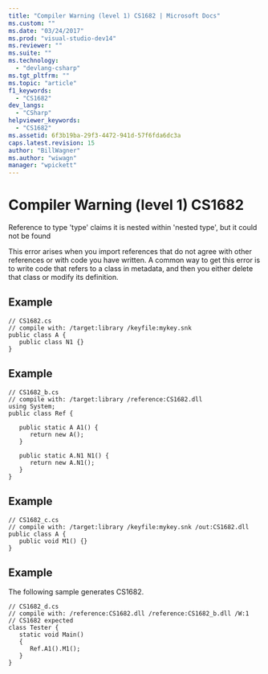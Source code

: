 ```yaml
---
title: "Compiler Warning (level 1) CS1682 | Microsoft Docs"
ms.custom: ""
ms.date: "03/24/2017"
ms.prod: "visual-studio-dev14"
ms.reviewer: ""
ms.suite: ""
ms.technology: 
  - "devlang-csharp"
ms.tgt_pltfrm: ""
ms.topic: "article"
f1_keywords: 
  - "CS1682"
dev_langs: 
  - "CSharp"
helpviewer_keywords: 
  - "CS1682"
ms.assetid: 6f3b19ba-29f3-4472-941d-57f6fda6dc3a
caps.latest.revision: 15
author: "BillWagner"
ms.author: "wiwagn"
manager: "wpickett"
---
```

# Compiler Warning (level 1) CS1682
Reference to type 'type' claims it is nested within 'nested type', but it could not be found  
  
 This error arises when you import references that do not agree with other references or with code you have written. A common way to get this error is to write code that refers to a class in metadata, and then you either delete that class or modify its definition.  
  
## Example  
  
```  
// CS1682.cs  
// compile with: /target:library /keyfile:mykey.snk  
public class A {  
   public class N1 {}  
}  
```  
  
## Example  
  
```  
// CS1682_b.cs  
// compile with: /target:library /reference:CS1682.dll  
using System;  
public class Ref {  
  
   public static A A1() {  
      return new A();  
   }  
  
   public static A.N1 N1() {   
      return new A.N1();  
   }  
}  
```  
  
## Example  
  
```  
// CS1682_c.cs  
// compile with: /target:library /keyfile:mykey.snk /out:CS1682.dll  
public class A {  
   public void M1() {}  
}  
```  
  
## Example  
 The following sample generates CS1682.  
  
```  
// CS1682_d.cs  
// compile with: /reference:CS1682.dll /reference:CS1682_b.dll /W:1  
// CS1682 expected  
class Tester {  
   static void Main()  
   {  
      Ref.A1().M1();  
   }  
}  
```